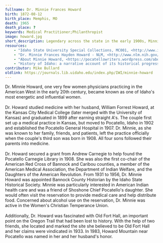 ```yaml
---
fullname: Dr. Minnie Frances Howard
birth: 1872-08-12
birth_place: Memphis, MO
death: 1965
death_place: ?
keywords: Medical Practitioner;Philanthropist
image: howard.jpg
short_description: Legendary across the state in the early 1900s, Minnie was a graduate of Kansas University with post graduate studies in New York, Vienna, and Chicago. She began her 20 year medical practice in 1903 in Pocatello, ID. As an advocate for Fort Hall she wrote several articles for Idaho newspapers, and her philanthropy in arts and history resulted in the Carnegie Library in Pocatello.
resources: 
    - "Idaho State University Special Collections, MC001, <http://www.isu.edu/library/special/mc001t.htm>"
    - "Dr. Minnie Frances Hayden Howard - NLM, <http://www.nlm.nih.gov/changingthefaceofmedicine/physicians/biography_353.html>"
    - "About Minnie Howard, <https://pocatellowriters.wordpress.com/about/>"
    - "History of Idaho: a narrative account of its historical progress by Hiram Taylor French (1914)"
contributor: Mike Bullard
oldlink: https://journals.lib.uidaho.edu/index.php/IWI/minnie-howard
---
```


Dr. Minnie Howard, one very few women physicians practicing in the American West in the early 20th century, became known as one of Idaho's most energetic and influential women. <br><br> Dr. Howard studied medicine with her husband, William Forrest Howard, at the Kansas City Medical College (later merged with the University of Kansas) and graduated in 1899 after earning straight A's. The couple first set up a medical practice in Kansas, but moved to Pocatello, Idaho in 1902 and established the Pocatello General Hospital in 1907. Dr. Minnie, as she was known to her family, friends, and patients, left the practice officially when the couple's third son was born in 1908. All four sons followed their parents into medicine. <br><br> Dr. Howard secured a grant from Andrew Carnegie to help found the Pocatello Carnegie Library in 1908. She was also the first co-chair of the American Red Cross of Bannock and Caribou counties, a member of the American Medical Association, the Department of Indian Welfare, and the Daughters of the American Revolution. From 1931 to 1956, Dr. Minnie Howard was appointed Bannock County Historian by the Idaho State Historical Society. Minnie was particularly interested in American Indian health care and was a friend of Shoshone Chief Pocatello's daughter. She would often visit the reservation to provide medical care and help distribute food. Concerned about alcohol use on the reservation, Dr. Minnie was active in the Women's Christian Temperance Union. <br><br> Additionally, Dr. Howard was fascinated with Old Fort Hall, an important point on the Oregon Trail that had been lost to history. With the help of two friends, she located and marked the site she believed to be Old Fort Hall and her claims were vindicated in 1933. In 1983, Howard Mountain near Pocatello was named in her and her husband's honor.
